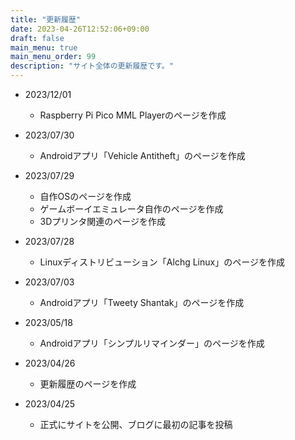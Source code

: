 ```yaml
---
title: "更新履歴"
date: 2023-04-26T12:52:06+09:00
draft: false
main_menu: true
main_menu_order: 99
description: "サイト全体の更新履歴です。"
---
```

- 2023/12/01  
	- Raspberry Pi Pico MML Playerのページを作成  

- 2023/07/30
	- Androidアプリ「Vehicle Antitheft」のページを作成  

- 2023/07/29
	- 自作OSのページを作成  
	- ゲームボーイエミュレータ自作のページを作成  
	- 3Dプリンタ関連のページを作成  

- 2023/07/28
	- Linuxディストリビューション「Alchg Linux」のページを作成  

- 2023/07/03
	- Androidアプリ「Tweety Shantak」のページを作成  

- 2023/05/18  
	- Androidアプリ「シンプルリマインダー」のページを作成  

- 2023/04/26  
	- 更新履歴のページを作成  

- 2023/04/25  
	- 正式にサイトを公開、ブログに最初の記事を投稿  

